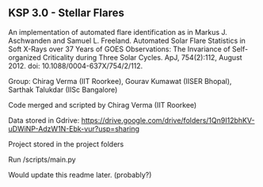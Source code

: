 ## KSP 3.0 - Stellar Flares


An implementation of automated flare identification as in Markus J. Aschwanden and Samuel L. Freeland. Automated Solar Flare Statistics in Soft X-Rays over 37 Years of GOES Observations: The Invariance of Self-organized Criticality during Three Solar Cycles. ApJ, 754(2):112, August 2012. doi: 10.1088/0004-637X/754/2/112.

Group: Chirag Verma (IIT Roorkee), Gourav Kumawat (IISER Bhopal), Sarthak Talukdar (IISc Bangalore)

Code merged and scripted by Chirag Verma (IIT Roorkee)




Data stored in Gdrive: https://drive.google.com/drive/folders/1Qn9I12bhKV-uDWiNP-AdzW1N-Ebk-vur?usp=sharing

Project stored in the project folders

Run /scripts/main.py


Would update this readme later. (probably?)
